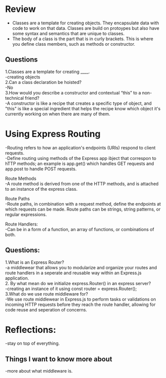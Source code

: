 # Review  
- Classes are a template for creating objects. They encapsulate data with code to work on that data. Classes are build on protoypes but also have some syntax and semantics that are unique to classes.  
- The body of a class is the part that is in curly brackets. This is where you define class members, such as methods or constructor.
## Questions  
1.Classes are a template for creating ____.  
-creating objects  
2.Can a class declaration be hoisted?  
-No  
3.How would you describe a constructor and contextual “this” to a non-technical friend?  
-A constructor is like a recipe that creates a specific type of object, and "this" is like a special ingredient that helps the recipe know which object it's currently working on when there are many of them.  

# Using Express Routing  
-Routing refers to how an application's endpoints (URIs) respond to client requests.  
-Define routing using methods of the Express app ibject that correspon to hTTP methods; an example is app.get() which handles GET requests and app.post to handle POST requests.  

Route Methods  
-A route method is derived from one of the HTTP methods, and is attached to an instance of the express class. 
  
Route Paths  
-Route paths, in combination with a request method, define the endpoints at which requests can be made. Route paths can be strings, string patterns, or regular expressions.  

Route Handlers:  
-Can be in a form of a function, an array of functions, or combinations of both.

## Questions:  
1.What is an Express Router?   
-a middlewear that allows you to modularize and organize your routes and route handlers in a seperate and reusable way within an Express.js application.  
2. By what mean do we initialize express.Router() in an express server?  
-creating an instance of it using const router = express.Router();  
3.What do we use route middleware for?  
-We use route middlewear in Express.js to perform tasks or validations on incoming HTTP requests before they reach the route handler, allowing for code reuse and seperation of concerns.  

# Reflections:  
-stay on top of everything.  

## Things I want to know more about  
-more about what middleware is.



